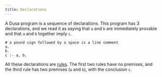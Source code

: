 ```yaml
---
title: Declarations
---
```


A Dusa program is a sequence of declarations. This program has 3 declarations, and we
read it as saying that `a` and `b` are immediately provable and that `a` and `b`
together imply `c`.

    # a pound sign followed by a space is a line comment
    a.
    b.
    c :- a, b.

All these declarations are [rules](/docs/language/rules/). The first two rules have
no premises, and the third rule has two premises (`a` and `b`), with the conclusion
`c`.
